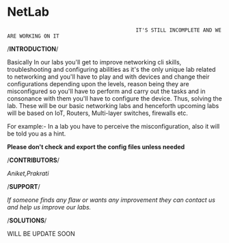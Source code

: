 # NetLab

                                              IT'S STILL INCOMPLETE AND WE ARE WORKING ON IT
/**INTRODUCTION**/
 
 
Basically In our labs you'll get to improve networking cli skills, troubleshooting and configuring abilities as it's the only unique lab related to networking and you'll have to play and with devices and change their configurations depending upon the levels, reason being they are misconfigured so you'll have to perform and carry out the tasks and in consonance with them you'll have to configure the device. Thus, solving the lab. These will be our basic networking labs and henceforth upcoming labs will be based on IoT, Routers, Multi-layer switches, firewalls etc.


For example:- In a lab you have to perceive the misconfiguration, also it will be told you as a hint.


   **Please don't check and export the config files unless needed** 




/**CONTRIBUTORS**/


*Aniket,Prakrati*

 
 
/**SUPPORT**/


*If someone finds any flaw or wants any improvement they can contact us and help us improve our labs.*



/**SOLUTIONS**/


WILL BE UPDATE SOON
 

                                                  
